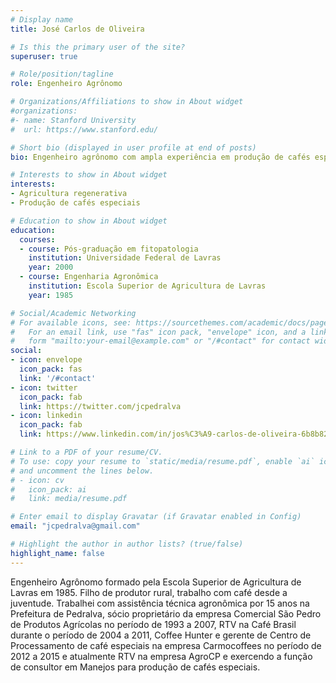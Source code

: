 ```yaml
---
# Display name
title: José Carlos de Oliveira

# Is this the primary user of the site?
superuser: true

# Role/position/tagline
role: Engenheiro Agrônomo

# Organizations/Affiliations to show in About widget
#organizations:
#- name: Stanford University
#  url: https://www.stanford.edu/

# Short bio (displayed in user profile at end of posts)
bio: Engenheiro agrônomo com ampla experiência em produção de cafés especiais

# Interests to show in About widget
interests:
- Agricultura regenerativa
- Produção de cafés especiais

# Education to show in About widget
education:
  courses:
  - course: Pós-graduação em fitopatologia
    institution: Universidade Federal de Lavras
    year: 2000
  - course: Engenharia Agronômica
    institution: Escola Superior de Agricultura de Lavras
    year: 1985

# Social/Academic Networking
# For available icons, see: https://sourcethemes.com/academic/docs/page-builder/#icons
#   For an email link, use "fas" icon pack, "envelope" icon, and a link in the
#   form "mailto:your-email@example.com" or "/#contact" for contact widget.
social:
- icon: envelope
  icon_pack: fas
  link: '/#contact'
- icon: twitter
  icon_pack: fab
  link: https://twitter.com/jcpedralva
- icon: linkedin
  icon_pack: fab
  link: https://www.linkedin.com/in/jos%C3%A9-carlos-de-oliveira-6b8b8258/

# Link to a PDF of your resume/CV.
# To use: copy your resume to `static/media/resume.pdf`, enable `ai` icons in `params.toml`, 
# and uncomment the lines below.
# - icon: cv
#   icon_pack: ai
#   link: media/resume.pdf

# Enter email to display Gravatar (if Gravatar enabled in Config)
email: "jcpedralva@gmail.com"

# Highlight the author in author lists? (true/false)
highlight_name: false
---
```


Engenheiro Agrônomo formado pela Escola Superior de Agricultura de Lavras em 1985. Filho de produtor rural, trabalho com café desde a juventude. Trabalhei com assistência técnica agronômica por 15 anos na Prefeitura de Pedralva, sócio proprietário da empresa Comercial São Pedro de Produtos Agrícolas no período de 1993 a 2007, RTV na Café Brasil durante o período de 2004 a 2011, Coffee Hunter e  gerente de Centro de Processamento de café especiais na empresa Carmocoffees no período de 2012 a 2015 e atualmente RTV na empresa AgroCP e exercendo a função de consultor em Manejos para produção de cafés especiais. 